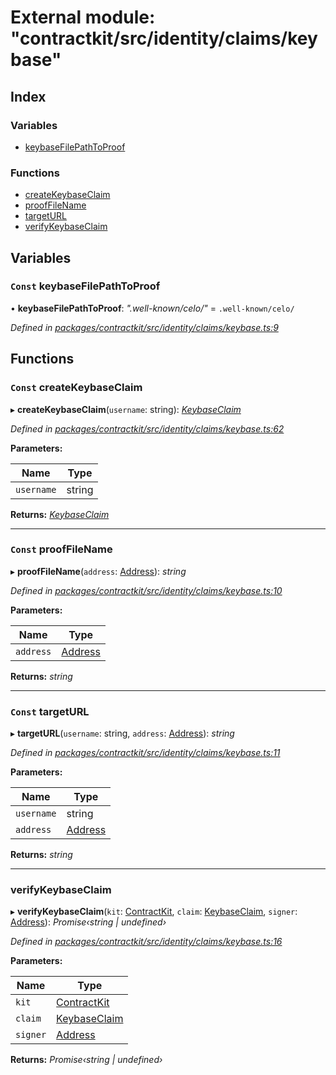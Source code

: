 # External module: "contractkit/src/identity/claims/keybase"

## Index

### Variables

* [keybaseFilePathToProof](_contractkit_src_identity_claims_keybase_.md#const-keybasefilepathtoproof)

### Functions

* [createKeybaseClaim](_contractkit_src_identity_claims_keybase_.md#const-createkeybaseclaim)
* [proofFileName](_contractkit_src_identity_claims_keybase_.md#const-prooffilename)
* [targetURL](_contractkit_src_identity_claims_keybase_.md#const-targeturl)
* [verifyKeybaseClaim](_contractkit_src_identity_claims_keybase_.md#verifykeybaseclaim)

## Variables

### `Const` keybaseFilePathToProof

• **keybaseFilePathToProof**: *".well-known/celo/"* = `.well-known/celo/`

*Defined in [packages/contractkit/src/identity/claims/keybase.ts:9](https://github.com/celo-org/celo-monorepo/blob/master/packages/contractkit/src/identity/claims/keybase.ts#L9)*

## Functions

### `Const` createKeybaseClaim

▸ **createKeybaseClaim**(`username`: string): *[KeybaseClaim](_contractkit_src_identity_claims_claim_.md#keybaseclaim)*

*Defined in [packages/contractkit/src/identity/claims/keybase.ts:62](https://github.com/celo-org/celo-monorepo/blob/master/packages/contractkit/src/identity/claims/keybase.ts#L62)*

**Parameters:**

Name | Type |
------ | ------ |
`username` | string |

**Returns:** *[KeybaseClaim](_contractkit_src_identity_claims_claim_.md#keybaseclaim)*

___

### `Const` proofFileName

▸ **proofFileName**(`address`: [Address](_contractkit_src_base_.md#address)): *string*

*Defined in [packages/contractkit/src/identity/claims/keybase.ts:10](https://github.com/celo-org/celo-monorepo/blob/master/packages/contractkit/src/identity/claims/keybase.ts#L10)*

**Parameters:**

Name | Type |
------ | ------ |
`address` | [Address](_contractkit_src_base_.md#address) |

**Returns:** *string*

___

### `Const` targetURL

▸ **targetURL**(`username`: string, `address`: [Address](_contractkit_src_base_.md#address)): *string*

*Defined in [packages/contractkit/src/identity/claims/keybase.ts:11](https://github.com/celo-org/celo-monorepo/blob/master/packages/contractkit/src/identity/claims/keybase.ts#L11)*

**Parameters:**

Name | Type |
------ | ------ |
`username` | string |
`address` | [Address](_contractkit_src_base_.md#address) |

**Returns:** *string*

___

###  verifyKeybaseClaim

▸ **verifyKeybaseClaim**(`kit`: [ContractKit](../classes/_contractkit_src_kit_.contractkit.md), `claim`: [KeybaseClaim](_contractkit_src_identity_claims_claim_.md#keybaseclaim), `signer`: [Address](_contractkit_src_base_.md#address)): *Promise‹string | undefined›*

*Defined in [packages/contractkit/src/identity/claims/keybase.ts:16](https://github.com/celo-org/celo-monorepo/blob/master/packages/contractkit/src/identity/claims/keybase.ts#L16)*

**Parameters:**

Name | Type |
------ | ------ |
`kit` | [ContractKit](../classes/_contractkit_src_kit_.contractkit.md) |
`claim` | [KeybaseClaim](_contractkit_src_identity_claims_claim_.md#keybaseclaim) |
`signer` | [Address](_contractkit_src_base_.md#address) |

**Returns:** *Promise‹string | undefined›*
